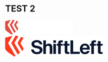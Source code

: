 # TEST 2

![DARK MODE](ShiftLeft_logo_white_2021.svg#gh-dark-mode-only)
![LIGHT MODE](ShiftLeft_logo_dark_2021.svg#gh-light-mode-only)
